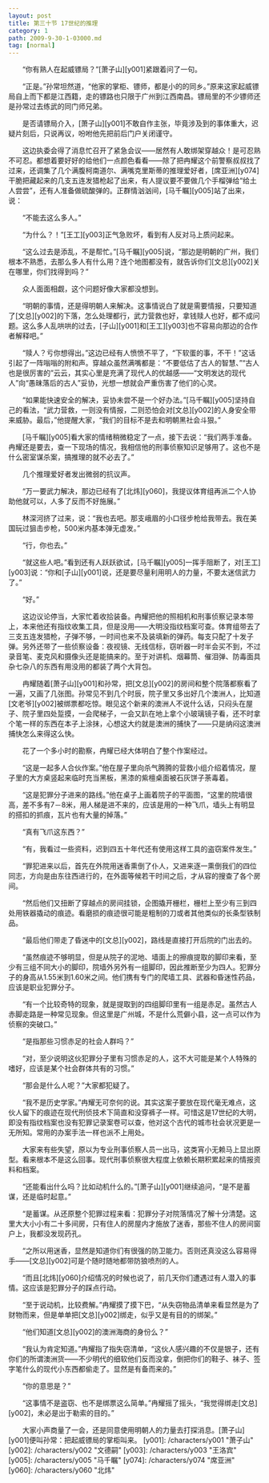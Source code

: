 ```yaml
---
layout: post
title: 第三十节 17世纪的推理
category: 1
path: 2009-9-30-1-03000.md
tag: [normal]
---
```


　　“你有熟人在起威镖局？”[萧子山][y001]紧跟着问了一句。

　　“正是。”孙常坦然道，“他家的掌柜、镖师，都是小的的同乡。”原来这家起威镖局自上而下都是江西籍，走的镖路也只限于广州到江西南昌。镖局里的不少镖师还是孙常过去练武的同门师兄弟。

　　是否请镖局介入，[萧子山][y001]不敢自作主张，毕竟涉及到的事体重大，迟疑片刻后，只说再议，吩咐他先把前后门户关闭谨守。

　　这边执委会得了消息忙召开了紧急会议——居然有人敢绑架穿越众！是可忍熟不可忍。都想着要好好的给他们一点颜色看看——除了把冉耀这个前警察叔叔找了过来，还调集了几个满腹柯南道尔、满嘴克里斯蒂的推理爱好者，[席亚洲][y074]干脆把藏起来的几支五连发猎枪起了出来，有人提议要不要做几个手榴弹给“给土人尝尝”，还有人准备做硫酸弹的。正群情汹汹间，[马千瞩][y005]站了出来，说：

　　“不能去这么多人。”

　　“为什么？！”[王工][y003]正气急败坏，看到有人反对马上质问起来。

　　“这么过去是添乱，不是帮忙。”[马千瞩][y005]说，“那边是明朝的广州，我们根本不熟悉，去那么多人有什么用？连个地图都没有，就告诉你们[文总][y002]关在哪里，你们找得到吗？”

　　众人面面相觑，这个问题好像大家都没想到。

　　“明朝的事情，还是得明朝人来解决。这事情说白了就是需要情报，只要知道了[文总][y002]的下落，怎么处理都行，武力营救也好，拿钱赎人也好，都不成问题。这么多人乱哄哄的过去，[子山][y001]和[王工][y003]也不容易向那边的合作者解释吧。”

　　“赎人？亏你想得出。”这边已经有人愤愤不平了，“下软蛋的事，不干！”这话引起了一阵嗡嗡的附和声。穿越众虽然满嘴都是：“不要低估了古人的智慧、”“古人也是很厉害的”云云，其实心里是充满了现代人的优越感——“文明发达的现代人”向“愚昧落后的古人”妥协，光想一想就会严重伤害了他们的心灵。

　　“如果能快速安全的解决，妥协未尝不是一个好办法。”[马千瞩][y005]坚持自己的看法，“武力营救，一则没有情报，二则恐怕会对[文总][y002]的人身安全带来威胁。最后，”他提醒大家，“我们的目标不是去和明朝黑社会斗狠。”

　　[马千瞩][y005]看大家的情绪稍微稳定了一点，接下去说：“我们两手准备。冉耀还是要去，查一下现场的情况，我相信他的刑事侦察知识足够用了。这也不是什么密室谋杀案，搞推理的就不必去了。”

　　几个推理爱好者发出微弱的抗议声。

　　“万一要武力解决，那边已经有了[北炜][y060]，我提议体育组再派二个人协助他就可以，人多了反而不好施展。”

　　林深河挤了过来，说：“我也去吧。那支峨眉的小口径步枪给我带去。我在美国玩过狙击步枪，500米内基本弹无虚发。”

　　“行，你也去。”

　　“就这些人吧。”看到还有人跃跃欲试，[马千瞩][y005]一挥手阻断了，对[王工][y003]说：“你和[子山][y001]说，还是要尽量利用明人的力量，不要太迷信武力了。”

　　“好。”

　　这边议论停当，大家忙着收拾装备。冉耀把他的照相机和刑事侦察记录本带上，本来他还有指纹收集工具，但是没用——大明没指纹档案可查。体育组带去了三支五连发猎枪，子弹不够，一时间也来不及装填新的弹药。每支只配了十发子弹。另外还带了一些侦察设备：夜视镜、无线信标，窃听器一时半会买不到，不过录音笔、麦克风和摄像头还是能搞来的。至于对讲机、烟幕筒、催泪弹、防毒面具杂七杂八的东西有用没用的都装了两个大背包。

　　冉耀随着[萧子山][y001]和孙常，把[文总][y002]的房间和整个院落都察看了一遍，又画了几张图。孙常见不到几个时辰，院子里又多出好几个澳洲人，比知道[文老爷][y002]被绑票都吃惊。眼见这个新来的澳洲人不说什么话，只闷头在屋子、院子里四处踅摸，一会爬梯子，一会又趴在地上拿个小玻璃镜子看，还不时拿个笔一样的东西在本子上涂抹，心想这大约就是澳洲的捕快了——只是纳闷这澳洲捕快怎么来得这么快。

　　花了一个多小时的勘察，冉耀已经大体明白了整个作案经过。

　　“这是一起多人合伙作案。”他在屋子里向杀气腾腾的营救小组介绍着情况，屋子里的大方桌竖起来临时充当黑板，黑漆的紫檀桌面被石灰饼子荼毒着。

　　“这是犯罪分子进来的路线。”他在桌子上画着院子的平面图，“这里的院墙很高，差不多有7－8米，用人梯是进不来的，应该是用的一种飞爪，墙头上有明显的搭扣的抓痕，瓦片也有大量的掉落。”

　　“真有飞爪这东西？”

　　“有，我看过一些资料，迟到四五十年代还有使用这样工具的盗窃案件发生。”

　　“罪犯进来以后，首先在外院用迷香熏倒了仆人，又进来逐一熏倒我们的四位同志，方向是由东往西进行的，在外面等候若干时间之后，才从容的搜查了各个房间。

　　“然后他们又扭断了穿越点的房间挂锁，企图撬开栅栏，栅栏上至少有三到四处用铁器撬动的痕迹。看磨损的痕迹很可能是粗制的刀或者其他类似的长条型铁制品。

　　“最后他们带走了昏迷中的[文总][y002]，路线是直接打开后院的门出去的。

　　“虽然痕迹不够明显，但是从院子的泥地、墙面上的擦痕提取的脚印来看，至少有三组不同大小的脚印，院墙外另外有一组脚印，因此推断至少为四人。犯罪分子的身高从1.55米到1.60米之间。他们携有专门的爬墙工具、武器和昏迷性药品，应该是职业犯罪分子。

　　“有一个比较奇特的现象，就是提取到的四组脚印里有一组是赤足。虽然古人赤脚走路是一种常见现象。但这里是广州城，不是什么荒僻小县，这一点可以作为侦察的突破口。”

　　“是指那些习惯赤足的社会人群吗？”

　　“对，至少说明这伙犯罪分子里有习惯赤足的人，这不大可能是某个人特殊的嗜好，应该是某个社会群体共有的习惯。”

　　“那会是什么人呢？”大家都犯疑了。

　　“我不是历史学家。”冉耀无可奈何的说。其实这案子要放在现代毫无难点，这伙人留下的痕迹在现代刑侦技术下简直和没穿裤子一样。可惜这是17世纪的大明，即没有指纹档案也没有犯罪记录案卷可以查，他对这个古代的城市社会状况更是一无所知。常用的办案手法一样也派不上用处。

　　大家来有些失望，原以为专业刑事侦察人员一出马，这类宵小无赖马上显出原型。看来根本不是这么回事。现代刑事侦察很大程度上依赖长期积累起来的情报资料和档案。

　　“还能看出什么吗？比如动机什么的。”[萧子山][y001]继续追问，“是不是蓄谋，还是临时起意。”

　　“是蓄谋。从还原整个犯罪过程来看：犯罪分子对院落情况了解十分清楚。这里大大小小有二十多间房，只有住人的房屋内才施放了迷香，那些不住人的房间窗户上，我都没发现药孔。

　　“之所以用迷香，显然是知道你们有很强的防卫能力。否则还真没这么容易得手——[文总][y002]可是个随时随地都带防狼喷剂的人。

　　“而且[北炜][y060]介绍情况的时候也说了，前几天你们遭遇过有人潜入的事情。这应该是犯罪分子的踩点行动。

　　“至于说动机，比较费解。”冉耀摸了摸下巴，“从失窃物品清单来看显然是为了财物而来，但是单单把[文总][y002]绑走，似乎又是有目的的绑架。”

　　“他们知道[文总][y002]的澳洲海商的身份么？”

　　“我认为肯定知道。”冉耀指了指失窃清单，“这伙人感兴趣的不仅是银子，还有你们的所谓澳洲货——不少明代的细软他们反而没拿，倒把你们的鞋子、袜子、签字笔什么的现代小东西都偷走了。显然是有备而来的。”

　　“你的意思是？”

　　“这事情不是盗窃、也不是绑票这么简单。”冉耀摇了摇头，“我觉得绑走[文总][y002]，未必是出于勒索的目的。”

　　大家小声商量了一会，还是同意使用明朝人的力量去打探消息。[萧子山][y001]便叫孙常：把起威镖局的掌柜叫来。
[y001]: /characters/y001 "萧子山"
[y002]: /characters/y002 "文德嗣"
[y003]: /characters/y003 "王洛宾"
[y005]: /characters/y005 "马千瞩"
[y074]: /characters/y074 "席亚洲"
[y060]: /characters/y060 "北炜"
